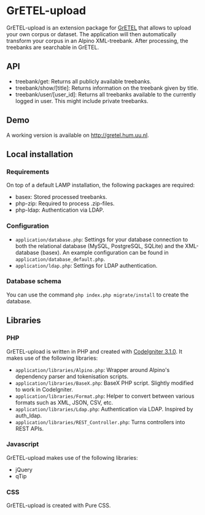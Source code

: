 # GrETEL-upload

GrETEL-upload is an extension package for [GrETEL](https://github.com/UiL-OTS-labs/GrETEL) that allows to upload your own corpus or dataset.
The application will then automatically transform your corpus in an Alpino XML-treebank. 
After processing, the treebanks are searchable in GrETEL.

## API

* treebank/get: Returns all publicly available treebanks.
* treebank/show/[title]: Returns information on the treebank given by title.
* treebank/user/[user_id]: Returns all treebanks available to the currently logged in user. This might include private treebanks.

## Demo

A working version is available on http://gretel.hum.uu.nl.

## Local installation

### Requirements

On top of a default LAMP installation, the following packages are required:

* basex: Stored processed treebanks.
* php-zip: Required to process .zip-files.
* php-ldap: Authentication via LDAP.

### Configuration

* `application/database.php`: Settings for your database connection to both the relational database (MySQL, PostgreSQL, SQLite) and the XML-database (basex). An example configuration can be found in `application/database_default.php`.
* `application/ldap.php`: Settings for LDAP authentication.

### Database schema

You can use the command `php index.php migrate/install` to create the database.

## Libraries

### PHP

GrETEL-upload is written in PHP and created with [CodeIgniter 3.1.0](https://www.codeigniter.com/).
It makes use of the following libraries:

* `application/libraries/Alpino.php`: Wrapper around Alpino's dependency parser and tokenisation scripts.
* `application/libraries/BaseX.php`: BaseX PHP script. Slightly modified to work in CodeIgniter.
* `application/libraries/Format.php`: Helper to convert between various formats such as XML, JSON, CSV, etc.
* `application/libraries/Ldap.php`: Authentication via LDAP. Inspired by auth_ldap.
* `application/libraries/REST_Controller.php`: Turns controllers into REST APIs. 

### Javascript

GrETEL-upload makes use of the following libraries:

* jQuery
* qTip

### CSS

GrETEL-upload is created with Pure CSS.
